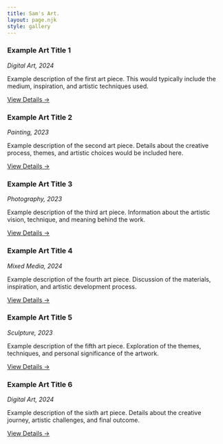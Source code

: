 ```yaml
---
title: Sam's Art.
layout: page.njk
style: gallery
---
```


<div class="gallery-grid">

<div class="gallery-item">

### Example Art Title 1

_Digital Art, 2024_

Example description of the first art piece. This would typically include the
medium, inspiration, and artistic techniques used.

[View Details →](#art1)

</div>

<div class="gallery-item">

### Example Art Title 2

_Painting, 2023_

Example description of the second art piece. Details about the creative process,
themes, and artistic choices would be included here.

[View Details →](#art2)

</div>

<div class="gallery-item">

### Example Art Title 3

_Photography, 2023_

Example description of the third art piece. Information about the artistic
vision, technique, and meaning behind the work.

[View Details →](#art3)

</div>

<div class="gallery-item">

### Example Art Title 4

_Mixed Media, 2024_

Example description of the fourth art piece. Discussion of the materials,
inspiration, and artistic development process.

[View Details →](#art4)

</div>

<div class="gallery-item">

### Example Art Title 5

_Sculpture, 2023_

Example description of the fifth art piece. Exploration of the themes,
techniques, and personal significance of the artwork.

[View Details →](#art5)

</div>

<div class="gallery-item">

### Example Art Title 6

_Digital Art, 2024_

Example description of the sixth art piece. Details about the creative journey,
artistic challenges, and final outcome.

[View Details →](#art6)

</div>

</div>

